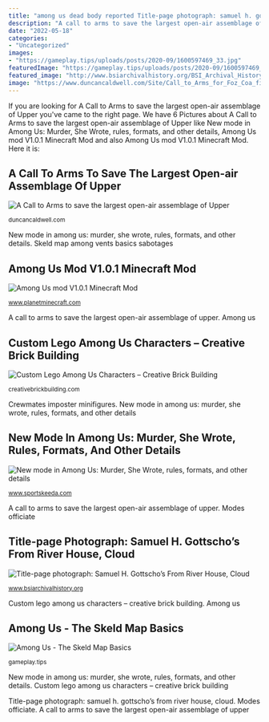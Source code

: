 ```yaml
---
title: "among us dead body reported Title-page photograph: samuel h. gottscho’s from river house, cloud"
description: "A call to arms to save the largest open-air assemblage of upper"
date: "2022-05-18"
categories:
- "Uncategorized"
images:
- "https://gameplay.tips/uploads/posts/2020-09/1600597469_33.jpg"
featuredImage: "https://gameplay.tips/uploads/posts/2020-09/1600597469_33.jpg"
featured_image: "http://www.bsiarchivalhistory.org/BSI_Archival_History/Woodys_World_files/droppedImage_12.jpg"
image: "https://www.duncancaldwell.com/Site/Call_to_Arms_for_Foz_Coa_files/DSCF8927.jpg"
---
```


If you are looking for A Call to Arms to save the largest open-air assemblage of Upper you've came to the right page. We have 6 Pictures about A Call to Arms to save the largest open-air assemblage of Upper like New mode in Among Us: Murder, She Wrote, rules, formats, and other details, Among Us mod V1.0.1 Minecraft Mod and also Among Us mod V1.0.1 Minecraft Mod. Here it is:

## A Call To Arms To Save The Largest Open-air Assemblage Of Upper

![A Call to Arms to save the largest open-air assemblage of Upper](https://www.duncancaldwell.com/Site/Call_to_Arms_for_Foz_Coa_files/DSCF8927.jpg "Skeld map among vents basics sabotages")

<small>duncancaldwell.com</small>

New mode in among us: murder, she wrote, rules, formats, and other details. Skeld map among vents basics sabotages

## Among Us Mod V1.0.1 Minecraft Mod

![Among Us mod V1.0.1 Minecraft Mod](https://static.planetminecraft.com/files/image/minecraft/mod/2020/334/13592677_xl.jpg "Among us mod v1.0.1 minecraft mod")

<small>www.planetminecraft.com</small>

A call to arms to save the largest open-air assemblage of upper. Among us

## Custom Lego Among Us Characters – Creative Brick Building

![Custom Lego Among Us Characters – Creative Brick Building](https://creativebrickbuilding.files.wordpress.com/2021/02/custom-lego-among-us-minifigure-crewmates.jpg?w=2400 "Among us")

<small>creativebrickbuilding.com</small>

Crewmates imposter minifigures. New mode in among us: murder, she wrote, rules, formats, and other details

## New Mode In Among Us: Murder, She Wrote, Rules, Formats, And Other Details

![New mode in Among Us: Murder, She Wrote, rules, formats, and other details](https://staticg.sportskeeda.com/editor/2020/11/4a8bc-16051734232675-800.jpg "Among us mod v1.0.1 minecraft mod")

<small>www.sportskeeda.com</small>

A call to arms to save the largest open-air assemblage of upper. Modes officiate

## Title-page Photograph: Samuel H. Gottscho’s From River House, Cloud

![Title-page photograph: Samuel H. Gottscho’s From River House, Cloud](http://www.bsiarchivalhistory.org/BSI_Archival_History/Woodys_World_files/droppedImage_12.jpg "Skeld map among vents basics sabotages")

<small>www.bsiarchivalhistory.org</small>

Custom lego among us characters – creative brick building. Among us

## Among Us - The Skeld Map Basics

![Among Us - The Skeld Map Basics](https://gameplay.tips/uploads/posts/2020-09/1600597469_33.jpg "Rex stout wolfe nero creator")

<small>gameplay.tips</small>

New mode in among us: murder, she wrote, rules, formats, and other details. Custom lego among us characters – creative brick building

Title-page photograph: samuel h. gottscho’s from river house, cloud. Modes officiate. A call to arms to save the largest open-air assemblage of upper
